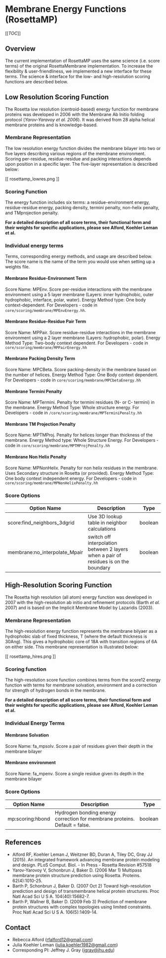 # Membrane Energy Functions (RosettaMP) 

[[_TOC_]]

## Overview
The current implementation of RosettaMP uses the same science (i.e. score terms) of the original RosettaMembrane implementation. To increase the flexibility & user-friendliness, we implemented a new interface for these terms. The science & interface for the low- and high-resolution scoring functions are described below. 

## Low Resolution Scoring Function

The Rosetta low resolution (centroid-based) energy function for membrane proteins was developed in 2006 with the Membrane Ab Initio folding protocol (*Yarov-Yaravoy et al. 2006*). It was derived from 28 alpha helical membrane proteins and is knowledge-based.

### Membrane Representation
The low resolution energy function divides the membrane bilayer into two or five layers describing various regions of the membrane environment. Scoring per-residue, residue-residue and packing interactions depends upon position in a specific layer. The five-layer representation is described below: 

[[ rosettamp_lowres.png ]]

### Scoring Function
The energy function includes six terms: a residue-environment energy, residue-residue energy, packing density, termini penalty, non-helix penalty, and TMprojection penalty. 

**For a detailed description of all score terms, their functional form and their weights for specific applications, please see Alford, Koehler Leman et al.**

### Individual energy terms
Terms, corresponding energy methods, and usage are described below. The score name is the name of the term you would use when setting up a weights file. 

#### Membrane Residue-Environment Term
Score Name: MPEnv. Score per-residue interactions with the membrane environment using a 5 layer membrane (Layers: inner hydrophobic, outer hydrophobic, interface, polar, water). Energy Method type: One body context-dependent.  For Developers - code in `core/scoring/membrane/MPEnvEnergy.hh`.

#### Membrane Residue-Residue Pair Term 
Score Name: MPPair. Score residue-residue interactions in the membrane environment using a 2 layer membrane (Layers: hydrophobic, polar). Energy Method Type: Two-body context dependent. For Developers - code in `core/scoring/membrane/MPPairEnergy.hh`

#### Membrane Packing Density Term
Score Name: MPCBeta. Score packing-density in the membrane based on the number of helices. Energy Method Type: One Body context dependent. For Developers - code in `core/scoring/membrane/MPCbetaEnergy.hh`

#### Membrane Termini Penalty
Score Name: MPTermini. Penalty for termini residues (N- or C- termini) in the membrane. Energy Method Type: Whole structure energy. For Developers - code in `/core/scoring/membrane/MPTerminiPenalty.hh`

#### Membrane TM Projection Penalty
Score Name: MPTMProj. Penalty for helices longer than thickness of the membrane. Energy Method type: Whole Structure Energy. For Developers - code in `core/scoring/membrane/MPTMProjPenalty.hh`

#### Membrane Non Helix Penalty
Score Name: MPNonHelix. Penalty for non helix residues in the membrane. Uses Secondary structure in Rosetta (or provided). Energy Method Type: One body context independent energy. For Developers - code in `core/scoring/membrane/MPNonHelixPenalty.hh`

### Score Options
|**Option Name**|**Description**|**Type**|
|---|---|---|
|score:find_neighbors_3dgrid|Use 3D lookup table in neighbor calculations|boolean|
|membrane:no_interpolate_Mpair|switch off interpolation between 2 layers when a pair of residues is on the boundary|boolean|

## High-Resolution Scoring Function
The Rosetta high resolution (all atom) energy function was developed in 2007 with the high-resolution ab initio and refinement protocols (Barth *et al.* 2007) and is based on the Implicit Membrane Model by Lazaridis (2003). 

### Membrane Representation
The high-resolution energy function represents the membrane bilyaer as a hydrophobic slab of fixed thickness, T (where the default thickness is 30Ang). This gives a hydrophobic core of 18A with transition regions of 6A on either side. This membrane representation is illustrated below: 

[[ rosettamp_hires.png ]]

### Scoring function
The high-resolution score function combines terms from the score12 energy function with terms for membrane solvation, environment and a correction for strength of hydrogen bonds in the membrane. 

**For a detailed description of all score terms, their functional form and their weights for specific applications, please see Alford, Koehler Leman et al.**

### Individual Energy Terms
#### Membrane Solvation
Score Name: fa_mpsolv. Score a pair of residues given their depth in the membrane bilayer

#### Membrane environment
Score Name: fa_mpenv. Score a single residue given its depth in the membrane bilayer 

### Score Options
|**Option Name**|**Description**|**Type**|
|---|---|---|
|mp:scoring:hbond|Hydrogen bonding energy correction for membrane proteins. Default = false.|boolean|


## References

* Alford RF, Koehler Leman J, Weitzner BD, Duran A, Tiley DC, Gray JJ (2015). An integrated framework advancing membrane protein modeling and design. PLoS Comput. Biol. - In Press - Rosetta Revision #57518
* Yarov-Yarovoy V, Schonbrun J, Baker D. (2006 Mar 1) Multipass membrane protein structure prediction using Rosetta. Proteins. 62(4):1010-25.
* Barth P, Schonbrun J, Baker D. (2007 Oct 2) Toward high-resolution prediction and design of transmembrane helical protein structures. Proc Natl Acad Sci U S A. 104(40):15682-7.
* Barth P, Wallner B, Baker D. (2009 Feb 3) Prediction of membrane protein structures with complex topologies using limited constraints. Proc Natl Acad Sci U S A. 106(5):1409-14.

## Contact

- Rebecca Alford ([rfalford12@gmail.com](rfalford12@gmail.com))
- Julia Koehler Leman ([julia.koehler1982@gmail.com](julia.koehler1982@gmail.com))
- Corresponding PI: Jeffrey J. Gray ([jgray@jhu.edu](jgray@jhu.edu))
